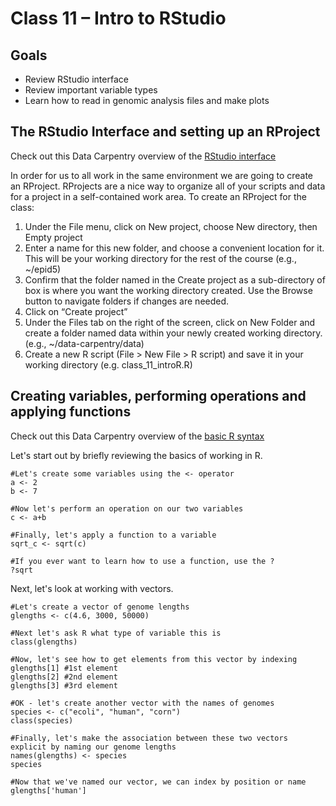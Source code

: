 Class 11 – Intro to RStudio
=============================================

Goals
----
- Review RStudio interface
- Review important variable types
- Learn how to read in genomic analysis files and make plots


The RStudio Interface and setting up an RProject
------------------------------------------------
Check out this Data Carpentry overview of the [RStudio interface](https://datacarpentry.org/R-genomics/00-before-we-start.html)

In order for us to all work in the same environment we are going to create an RProject. RProjects are a nice way to organize all of your scripts and data for a project in a self-contained work area. To create an RProject for the class:

1. Under the File menu, click on New project, choose New directory, then Empty project
2. Enter a name for this new folder, and choose a convenient location for it. This will be your working directory for the rest of the course (e.g., ~/epid5)
3. Confirm that the folder named in the Create project as a sub-directory of box is where you want the working directory created. Use the Browse button to navigate folders if changes are needed.
4. Click on “Create project”
5. Under the Files tab on the right of the screen, click on New Folder and create a folder named data within your newly created working directory. (e.g., ~/data-carpentry/data)
6. Create a new R script (File > New File > R script) and save it in your working directory (e.g. class_11_introR.R)


Creating variables, performing operations and applying functions
----------------------------------------------------------------
Check out this Data Carpentry overview of the [basic R syntax](https://datacarpentry.org/R-genomics/01-intro-to-R.html)

Let's start out by briefly reviewing the basics of working in R. 

```
#Let's create some variables using the <- operator
a <- 2
b <- 7

#Now let's perform an operation on our two variables
c <- a+b

#Finally, let's apply a function to a variable
sqrt_c <- sqrt(c)

#If you ever want to learn how to use a function, use the ?
?sqrt
```

Next, let's look at working with vectors.

```
#Let's create a vector of genome lengths
glengths <- c(4.6, 3000, 50000)

#Next let's ask R what type of variable this is
class(glengths)

#Now, let's see how to get elements from this vector by indexing
glengths[1] #1st element
glengths[2] #2nd element
glengths[3] #3rd element

#OK - let's create another vector with the names of genomes
species <- c("ecoli", "human", "corn")
class(species)

#Finally, let's make the association between these two vectors explicit by naming our genome lengths
names(glengths) <- species
species

#Now that we've named our vector, we can index by position or name
glengths['human']
```
